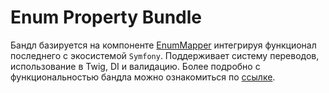 Enum Property Bundle
====================

Бандл базируется на компоненте [EnumMapper](https://bitbucket.org/adrenalinkin/enum-mapper) интегрируя функционал
последнего с экосистемой `Symfony`. Поддерживает систему переводов, использование в Twig, DI и валидацию.
Более подробно с функциональностью бандла можно ознакомиться по [ссылке](Resources/doc/index.md).
